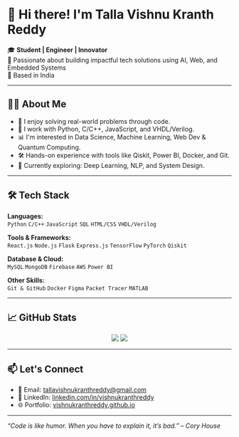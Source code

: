 # 👋 Hi there! I'm Talla Vishnu Kranth Reddy

🎓 **Student | Engineer | Innovator**  
🚀 Passionate about building impactful tech solutions using AI, Web, and Embedded Systems  
📍 Based in India  

---

## 👨‍💻 About Me

- 🧠 I enjoy solving real-world problems through code.
- 🔧 I work with Python, C/C++, JavaScript, and VHDL/Verilog.
- 📊 I'm interested in Data Science, Machine Learning, Web Dev & Quantum Computing.
- 🛠️ Hands-on experience with tools like Qiskit, Power BI, Docker, and Git.
- 🌱 Currently exploring: Deep Learning, NLP, and System Design.

---

## 🛠️ Tech Stack

**Languages:**  
`Python` `C/C++` `JavaScript` `SQL` `HTML/CSS` `VHDL/Verilog`

**Tools & Frameworks:**  
`React.js` `Node.js` `Flask` `Express.js` `TensorFlow` `PyTorch` `Qiskit`

**Database & Cloud:**  
`MySQL` `MongoDB` `Firebase` `AWS` `Power BI`

**Other Skills:**  
`Git & GitHub` `Docker` `Figma` `Packet Tracer` `MATLAB`

---

## 📈 GitHub Stats

<p align="center">
  <img src="https://github-readme-stats.vercel.app/api?username=VishnuKranthReddy&show_icons=true&theme=tokyonight" />
  
  <img src="https://github-readme-stats.vercel.app/api/top-langs/?username=VishnuKranthReddy&layout=compact&theme=tokyonight" />
</p>


---

## 📫 Let's Connect

- 📧 Email: [tallavishnukranthreddy@gmail.com](mailto:vishnukranthreddy13698@gmail.com)
- 💼 LinkedIn: [linkedin.com/in/vishnukranthreddy](https://www.linkedin.com/in/tallavishnukranthreddy)
- 🌐 Portfolio: [vishnukranthreddy.github.io](https://vishnukranthreddy.github.io/portfolio/)

---

_“Code is like humor. When you have to explain it, it’s bad.” – Cory House_

